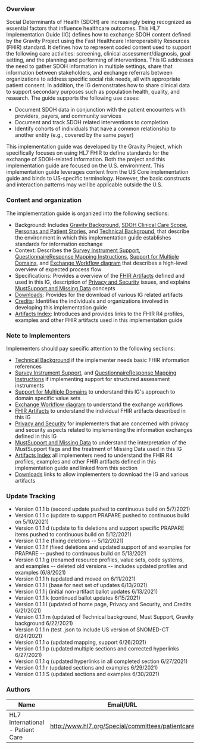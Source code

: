 ### Overview

Social Determinants of Health (SDOH) are increasingly being recognized as essential factors that influence healthcare outcomes. This HL7 Implementation Guide (IG) defines how to exchange SDOH content defined by the Gravity Project using the Fast Healthcare Interoperability Resources (FHIR) standard. It defines how to represent coded content used to support the following care activities: screening, clinical assessment/diagnosis, goal setting, and the planning and performing of interventions. This IG addresses the need to gather SDOH information in multiple settings, share that information between stakeholders, and exchange referrals between organizations to address specific social risk needs, all with appropriate patient consent.  In addition, the IG demonstrates how to share clinical data to support secondary purposes such as population health, quality, and research. The guide supports the following use cases:
* 	Document SDOH data in conjunction with the patient encounters with providers, payers, and community services
* 	Document and track SDOH related interventions to completion
* 	Identify cohorts of individuals that have a common relationship to another entity (e.g., covered by the same payer)


This implementation guide was developed by the Gravity Project, which specifically focuses on using HL7 FHIR to define standards for the exchange of SDOH-related information.  Both the project and this implementation guide are focused on the U.S. environment.  This implementation guide leverages content from the US Core implementation guide and binds to US-specific terminology.  However, the basic constructs and interaction patterns may well be applicable outside the U.S.

### Content and organization

The implementation guide is organized into the following sections:

* Background: Includes [Gravity Background](gravity_background.html), [SDOH Clinical Care Scope](sdoh_clinical_care_scope.html), [Personas and Patient Stories](personas_and_patient_stories.html), and [Technical Background](technical_background.html), that describe the environment in which this implementation guide establishes standards for information exchange
* Context: Describes the [Survey Instrument Support](survey_instrument_support.html),[ QuestionnaireResponse Mapping Instructions](mapping_instructions.html), [Support for Multiple Domains](support_for_multiple_domains.html), and [Exchange Workflow diagram](exchange_workflow.html) that describes a high-level overview of expected process flow
* Specifications: Provides a overview of the [FHIR Artifacts](fhir_artifacts_overview.html) defined and used in this IG, description of [Privacy and Security](privacy_and_security.html) issues, and explains [MustSupport and Missing Data](mustsupport_and_missing_data.html) concepts 
* [Downloads](downloads.html): Provides for the download of various IG related artifacts
* [Credits](credits.html): Identifies the individuals and organizations involved in developing this implementation guide
* [Artifacts Index](artifacts.html):  Introduces and provides links to the FHIR R4 profiles, examples and other FHIR artifacts used in this implementation guide

### Note to Implementers

Implementers should pay specific attention to the following sections:

* [Technical Background](technical_background.html) if the implementer needs basic FHIR information references
* [Survey Instrument Support](survey_instrument_support.html), and [ QuestionnaireResponse Mapping Instructions](mapping_instructions.html) if implementing support for structured assessment instruments
* [Support for Multiple Domains](support_for_multiple_domains.html) to understand this IG's approach to domain specific value sets
* [Exchange Workflow diagram](exchange_workflow.html) to understand the exchange workflows
* [FHIR Artifacts](fhir_artifacts_overview.html) to understand the individual FHIR artifacts described in this IG
* [Privacy and Security](privacy_and_security.html) for implementers that are concerned with privacy and security aspects related to implementing the information exchanges defined in this IG
* [MustSupport and Missing Data](mustsupport_and_missing_data.html) to understand the interpretation of the MustSupport flags and the treatment of Missing Data used in this IG 
* [Artifacts Index](artifacts.html) all implementers need to understand the FHIR R4 profiles, examples and other FHIR artifacts defined in this implementation guide and linked from this section
* [Downloads](downloads.html) links to allow implementers to download the IG and various artifacts

### Update Tracking

* Version 0.1.1 b (second update pushed to continuous build on 5/7/2021)
* Version 0.1.1 c (update to support PRAPARE pushed to continuous build on 5/10/2021)
* Version 0.1.1 d (update to fix deletions and support specific PRAPARE items pushed to continuous build on 5/12/2021)
* Version 0.1.1 e (fixing deletions -- 5/12/2021)
* Version 0.1.1 f (fixed deletions and updated support of and examples for PRAPARE -- pushed to continuous build on 5/13/2021
* Version 0.1.1 g (renamed resource profiles, value sets, code systems, and examples -- deleted old versions -- includes updated profiles and examples (6/8/2021)
* Version 0.1.1 h (updated and moved on 6/11/2021)
* Version 0.1.1 i (base for next set of updates 6/13/2021)
* Version 0.1.1 j (initial non-artifact ballot updates 6/13/2021)
* Version 0.1.1 k (continued ballot updates 6/15/2021)
* Version 0.1.1 l (updated of home page, Privacy and Security, and Credits 6/21/2021)
* Version 0.1.1 m (updated of Technical background, Must Support, Gravity background 6/22/2021)
* Version 0.1.1 n (test .json to include US version of SNOMED-CT 6/24/2021)
* Version 0.1.1 o (updated mapping, support 6/26/2021)
* Version 0.1.1 p (updated multiple sections and corrected hyperlinks 6/27/2021)
* Version 0.1.1 q (updated hyperlinks in all completed section 6/27/2021)
* Version 0.1.1 r (updated sections and examples 6/29/2021)
* Version 0.1.1 S (updated sections and examples 6/30/2021)



### Authors

<table>
<thead>
<tr>
<th>Name</th>
<th>Email/URL</th>
</tr>
</thead>
<tbody>
<tr>
<td>HL7 International - Patient Care</td>
<td><a href="http://www.hl7.org/Special/committees/patientcare" target="_new">http://www.hl7.org/Special/committees/patientcare</a></td>
</tr>
</tbody>
</table>


